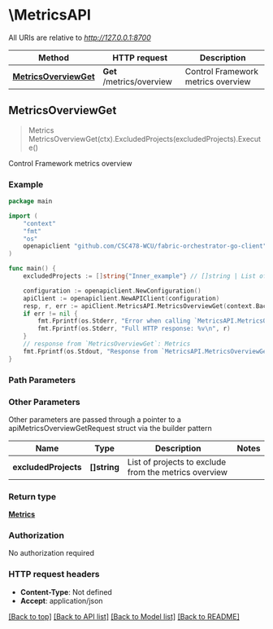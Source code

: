 # \MetricsAPI

All URIs are relative to *http://127.0.0.1:8700*

Method | HTTP request | Description
------------- | ------------- | -------------
[**MetricsOverviewGet**](MetricsAPI.md#MetricsOverviewGet) | **Get** /metrics/overview | Control Framework metrics overview



## MetricsOverviewGet

> Metrics MetricsOverviewGet(ctx).ExcludedProjects(excludedProjects).Execute()

Control Framework metrics overview



### Example

```go
package main

import (
	"context"
	"fmt"
	"os"
	openapiclient "github.com/CSC478-WCU/fabric-orchestrator-go-client"
)

func main() {
	excludedProjects := []string{"Inner_example"} // []string | List of projects to exclude from the metrics overview (optional)

	configuration := openapiclient.NewConfiguration()
	apiClient := openapiclient.NewAPIClient(configuration)
	resp, r, err := apiClient.MetricsAPI.MetricsOverviewGet(context.Background()).ExcludedProjects(excludedProjects).Execute()
	if err != nil {
		fmt.Fprintf(os.Stderr, "Error when calling `MetricsAPI.MetricsOverviewGet``: %v\n", err)
		fmt.Fprintf(os.Stderr, "Full HTTP response: %v\n", r)
	}
	// response from `MetricsOverviewGet`: Metrics
	fmt.Fprintf(os.Stdout, "Response from `MetricsAPI.MetricsOverviewGet`: %v\n", resp)
}
```

### Path Parameters



### Other Parameters

Other parameters are passed through a pointer to a apiMetricsOverviewGetRequest struct via the builder pattern


Name | Type | Description  | Notes
------------- | ------------- | ------------- | -------------
 **excludedProjects** | **[]string** | List of projects to exclude from the metrics overview | 

### Return type

[**Metrics**](Metrics.md)

### Authorization

No authorization required

### HTTP request headers

- **Content-Type**: Not defined
- **Accept**: application/json

[[Back to top]](#) [[Back to API list]](../README.md#documentation-for-api-endpoints)
[[Back to Model list]](../README.md#documentation-for-models)
[[Back to README]](../README.md)

